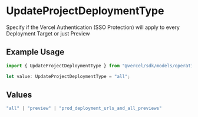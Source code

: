 # UpdateProjectDeploymentType

Specify if the Vercel Authentication (SSO Protection) will apply to every Deployment Target or just Preview

## Example Usage

```typescript
import { UpdateProjectDeploymentType } from "@vercel/sdk/models/operations/updateproject.js";

let value: UpdateProjectDeploymentType = "all";
```

## Values

```typescript
"all" | "preview" | "prod_deployment_urls_and_all_previews"
```